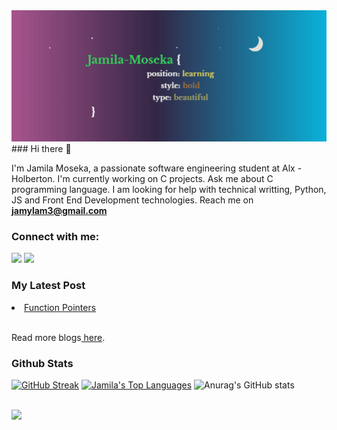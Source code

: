 <img src="me.gif">
### Hi there 👋 

I'm Jamila Moseka, a passionate software engineering student at Alx - Holberton. I'm currently working on C projects. Ask me about C programming language. I am looking for help with technical writting, Python, JS and Front End Development technologies. Reach me on **jamylam3@gmail.com**

### Connect with me:
<p align="left">

<a href = "https://www.linkedin.com/in/jamila-moseka-2295861a4/"><img src="https://img.icons8.com/fluent/48/000000/linkedin.png"/></a>
<a href = "https://twitter.com/milamoseka"><img src="https://img.icons8.com/fluent/48/000000/twitter.png"/></a>

</p>

 ### My Latest Post
<li> <a href="https://mila.hashnode.dev/structure-and-typedef"> Function Pointers </a> </li> </br>
 
 Read more blogs<a href="https://mila.hashnode.dev/function-pointers"> here</a>.
 
  ### Github Stats
 [![GitHub Streak](https://github-readme-streak-stats.herokuapp.com/?user=jmoseka&theme=omni)](https://git.io/streak-stats)
 <a href="https://github.com/SubhamRaoniar28/github-readme-stats"><img alt="Jamila's Top Languages" src="https://github-readme-stats.vercel.app/api/top-langs/?username=jmoseka&langs_count=8&count_private=true&layout=compact&theme=omni&hide_border=true&bg_color=0D1117" /></a>
 ![Anurag's GitHub stats](https://github-readme-stats.vercel.app/api?username=jmoseka&theme=omni&show_icons=true) 
  
  <br/>
 
 <a href="https://github.com/Meghna-DAS/github-profile-views-counter">
    <img src="https://komarev.com/ghpvc/?username=jmoseka">
</a>


<!--
**jmoseka/jmoseka** is a ✨ _special_ ✨ repository because its `README.md` (this file) appears on your GitHub profile.

Here are some ideas to get you started:

- 🔭 I’m currently working on C projects
- 🌱 I’m currently learning C programming language
- 👯 I’m looking to collaborate on C programming, CSS and html
- 🤔 I’m looking for help with C programming language, Python, Front End Development Technologies
- 💬 Ask me about C programming
- 📫 How to reach me: ...
- 😄 Pronouns: ...
- ⚡ Fun fact: ...
-->
